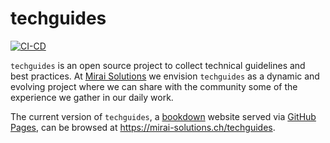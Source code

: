 
# techguides

<!-- badges: start -->
[![CI-CD](https://github.com/miraisolutions/techguides/actions/workflows/site.yaml/badge.svg)](https://github.com/miraisolutions/techguides/actions/workflows/site.yaml)
<!-- badges: end -->

`techguides` is an open source project to collect technical guidelines and best practices. At [Mirai Solutions](https://mirai-solutions.ch) we envision `techguides` as a dynamic and evolving project where we can share with the community some of the experience we gather in our daily work.

The current version of `techguides`, a [bookdown](https://github.com/rstudio/bookdown) website served via [GitHub Pages](https://pages.github.com), can be browsed at https://mirai-solutions.ch/techguides.
